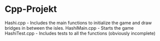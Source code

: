 # Cpp-Projekt
Hashi.cpp - Includes the main functions to initialize the game and draw bridges in between the isles.
HashiMain.cpp - Starts the game
HashiTest.cpp - Includes tests to all the functions (obviously incomplete)
